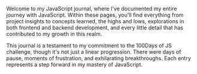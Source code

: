 Welcome to my JavaScript journal, where I've documented my entire journey with JavaScript. Within these pages, you'll find everything from project insights to concepts learned, the highs and lows, explorations in both frontend and backend development, and every little detail that has contributed to my growth in this realm. 

This journal is a testament to my commitment to the 100Days of JS challenge, though it's not just a linear progression. There were days of pause, moments of frustration, and exhilarating breakthroughs. Each entry represents a step forward in my mastery of JavaScript.